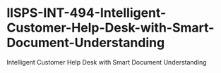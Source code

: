 # llSPS-INT-494-Intelligent-Customer-Help-Desk-with-Smart-Document-Understanding
Intelligent Customer Help Desk with Smart Document Understanding
